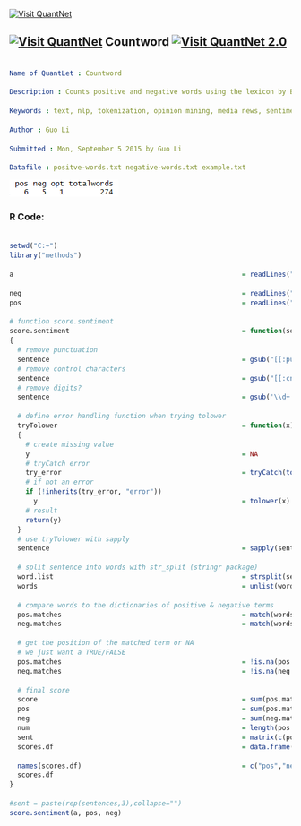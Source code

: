 
[<img src="https://github.com/QuantLet/Styleguide-and-FAQ/blob/master/pictures/banner.png" width="880" alt="Visit QuantNet">](http://quantlet.de/index.php?p=info)

## [<img src="https://github.com/QuantLet/Styleguide-and-Validation-procedure/blob/master/pictures/qloqo.png" alt="Visit QuantNet">](http://quantlet.de/) **Countword** [<img src="https://github.com/QuantLet/Styleguide-and-Validation-procedure/blob/master/pictures/QN2.png" width="60" alt="Visit QuantNet 2.0">](http://quantlet.de/d3/ia)

```yaml

Name of QuantLet : Countword

Description : Counts positive and negative words using the lexicon by Bing Liu

Keywords : text, nlp, tokenization, opinion mining, media news, sentiment

Author : Guo Li

Submitted : Mon, September 5 2015 by Guo Li

Datafile : positve-words.txt negative-words.txt example.txt

```

![Picture1](countword.PNG)


### R Code:
```r

setwd("C:~")
library("methods")

a                                                         = readLines("example.txt")

neg                                                       = readLines("negative-words.txt")
pos                                                       = readLines("positive-words.txt")

# function score.sentiment
score.sentiment                                           = function(sentence, pos.words, neg.words)
{
  # remove punctuation
  sentence                                                = gsub("[[:punct:]]", "", sentence)
  # remove control characters
  sentence                                                = gsub("[[:cntrl:]]", "", sentence)
  # remove digits?
  sentence                                                = gsub('\\d+', '', sentence)
  
  # define error handling function when trying tolower
  tryTolower                                              = function(x)
  {
    # create missing value
    y                                                     = NA
    # tryCatch error
    try_error                                             = tryCatch(tolower(x), error=function(e) e)
    # if not an error
    if (!inherits(try_error, "error"))
      y                                                   = tolower(x)
    # result
    return(y)
  }
  # use tryTolower with sapply 
  sentence                                                = sapply(sentence, tryTolower)
  
  # split sentence into words with str_split (stringr package)
  word.list                                               = strsplit(sentence, "\\s+")
  words                                                   = unlist(word.list)
  
  # compare words to the dictionaries of positive & negative terms
  pos.matches                                             = match(words, pos.words)
  neg.matches                                             = match(words, neg.words)
  
  # get the position of the matched term or NA
  # we just want a TRUE/FALSE
  pos.matches                                             = !is.na(pos.matches)
  neg.matches                                             = !is.na(neg.matches)
  
  # final score
  score                                                   = sum(pos.matches) - sum(neg.matches)
  pos                                                     = sum(pos.matches)
  neg                                                     = sum(neg.matches)
  num                                                     = length(pos.matches)
  sent                                                    = matrix(c(pos,neg,score,num),nrow=1)
  scores.df                                               = data.frame(score=sent)
  
  names(scores.df)                                        = c("pos","neg","opt","totalwords")
  scores.df
}

#sent = paste(rep(sentences,3),collapse="")
score.sentiment(a, pos, neg)

```
